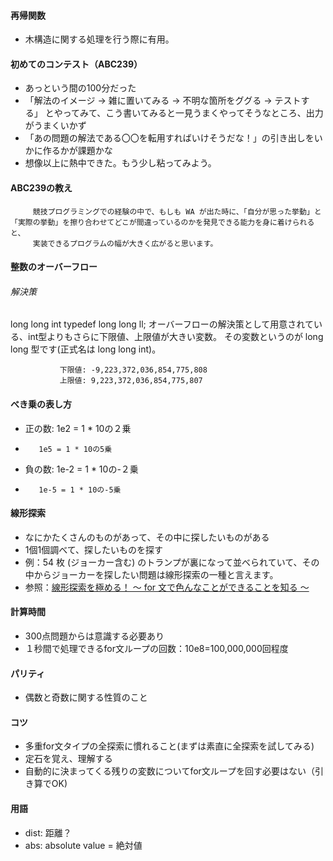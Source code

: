 #### 再帰関数
   - 木構造に関する処理を行う際に有用。

#### 初めてのコンテスト（ABC239）
   - あっという間の100分だった
   - 「解法のイメージ → 雑に置いてみる → 不明な箇所をググる → テストする」 とやってみて、こう書いてみると一見うまくやってそうなところ、出力がうまくいかず
   - 「あの問題の解法である〇〇を転用すればいけそうだな！」の引き出しをいかに作るかが課題かな
   - 想像以上に熱中できた。もう少し粘ってみよう。

#### ABC239の教え
         競技プログラミングでの経験の中で、もしも WA が出た時に、「自分が思った挙動」と「実際の挙動」を擦り合わせてどこが間違っているのかを発見できる能力を身に着けられると、
         実装できるプログラムの幅が大きく広がると思います。

#### 整数のオーバーフロー
  ###### 解決策
   long long int
   typedef long long ll;
               オーバーフローの解決策として用意されている、int型よりもさらに下限値、上限値が大きい変数。
               その変数というのが long long 型です(正式名は long long int)。

               下限値: -9,223,372,036,854,775,808
               上限値: 9,223,372,036,854,775,807

#### べき乗の表し方
   - 正の数: 1e2 = 1 * 10の２乗
   -        1e5 = 1 * 10の5乗
   - 負の数: 1e-2 = 1 * 10の-２乗
   -        1e-5 = 1 * 10の-5乗
   
#### 線形探索
   - なにかたくさんのものがあって、その中に探したいものがある
   - 1個1個調べて、探したいものを探す
   - 例：54 枚 (ジョーカー含む) のトランプが裏になって並べられていて、その中からジョーカーを探したい問題は線形探索の一種と言えます。
   - 参照：[線形探索を極める！ 〜 for 文で色んなことができることを知る 〜](https://qiita.com/drken/items/fdae15f6e9ede543b97a)

#### 計算時間
   - 300点問題からは意識する必要あり
   - １秒間で処理できるfor文ループの回数：10e8=100,000,000回程度

#### パリティ
   - 偶数と奇数に関する性質のこと

#### コツ
   - 多重for文タイプの全探索に慣れること(まずは素直に全探索を試してみる)
   - 定石を覚え、理解する
   - 自動的に決まってくる残りの変数についてfor文ループを回す必要はない（引き算でOK)

#### 用語
   - dist: 距離？
   - abs: absolute value = 絶対値